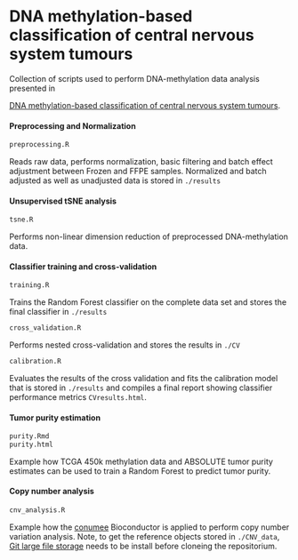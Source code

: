 DNA methylation-based classification of central nervous system tumours
================

Collection of scripts used to perform DNA-methylation data analysis presented in

[DNA methylation-based classification of central nervous system tumours](https://www.nature.com/articles/nature26000).

#### Preprocessing and Normalization

``` r
preprocessing.R
```

Reads raw data, performs normalization, basic filtering and batch effect adjustment between Frozen and FFPE samples. Normalized and batch adjusted as well as unadjusted data is stored in `./results`

#### Unsupervised tSNE analysis

``` r
tsne.R
```

Performs non-linear dimension reduction of preprocessed DNA-methylation data.

#### Classifier training and cross-validation

``` r
training.R
```

Trains the Random Forest classifier on the complete data set and stores the final classifier in `./results`

``` r
cross_validation.R
```

Performs nested cross-validation and stores the results in `./CV`

``` r
calibration.R
```

Evaluates the results of the cross validation and fits the calibration model that is stored in `./results` and compiles a final report showing classifier performance metrics `CVresults.html`.

#### Tumor purity estimation

``` r
purity.Rmd
purity.html
```

Example how TCGA 450k methylation data and ABSOLUTE tumor purity estimates can be used to train a Random Forest to predict tumor purity.

#### Copy number analysis

``` r
cnv_analysis.R
```

Example how the [conumee](http://bioconductor.org/packages/release/bioc/html/conumee.html) Bioconductor is applied to perform copy number variation analysis. Note, to get the reference objects stored in `./CNV_data`, [Git large file storage](https://git-lfs.github.com/) needs to be install before cloneing the repositorium.
